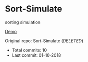 # Sort-Simulate

sorting simulation

[Demo](https://hoangtran0410.github.io/p5js-playground/sort-simulate/)

Original repo: Sort-Simulate (*DELETED*)
+ Total commits: 10
+ Last commit: 01-10-2018
